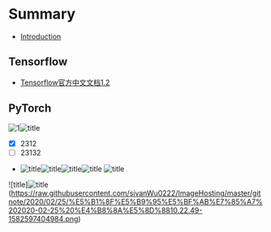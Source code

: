 # Summary

* [Introduction](README.md)

## Tensorflow
* [Tensorflow官方中文文档1.2](./Tensorflow/README.md)


## PyTorch

![1](/Users/yirufeng/Desktop/网络架构图.png)![title](https://raw.githubusercontent.com/sivanWu0222/ImageHosting/master/gitnote/2020/02/18/%E5%B1%8F%E5%B9%95%E5%BF%AB%E7%85%A7%202020-01-31%20%E4%B8%8B%E5%8D%885.01.49-1582034052862.png)


- [x] 2312
- [ ] 23132
- ![title](https://raw.githubusercontent.com/sivanWu0222/ImageHosting/master/gitnote/2020/02/19/C66643D6-F323-47D6-8D15-E9811D233C47-1582094879031.png)![title](https://raw.githubusercontent.com/sivanWu0222/ImageHosting/master/gitnote/2020/02/22/C7D1C17E-9B83-49E2-A583-34C45C3662C4-1582330286074.png)![title](https://raw.githubusercontent.com/sivanWu0222/ImageHosting/master/gitnote/2020/02/24/698E6F69-6C30-456F-8DFC-85BBE2469DE3-1582504903984.png)![title](https://raw.githubusercontent.com/sivanWu0222/ImageHosting/master/gitnote/2020/02/24/73057DF6-2F93-4243-9DED-FE82AE129F9E-1582507616334.png) ![title](https://raw.githubusercontent.com/sivanWu0222/ImageHosting/master/gitnote/2020/02/24/936AF1DD-7C51-494E-AD8C-D29949588148-1582509259365.png)


![title]![title](https://raw.githubusercontent.com/sivanWu0222/ImageHosting/master/gitnote/2020/02/25/%E6%95%B0%E6%8D%AE%E7%BB%93%E6%9E%84%E4%B8%8E%E7%AE%97%E6%B3%95%E5%9B%BE-1582621425346.jpg)(https://raw.githubusercontent.com/sivanWu0222/ImageHosting/master/gitnote/2020/02/25/%E5%B1%8F%E5%B9%95%E5%BF%AB%E7%85%A7%202020-02-25%20%E4%B8%8A%E5%8D%8810.22.49-1582597404984.png)

